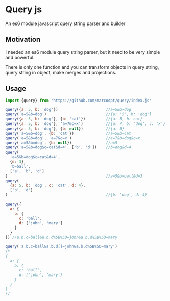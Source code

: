 # Query js
An es6 module javascript query string parser and builder

## Motivation
I needed an es6 module query string parser, but it need to be very simple and
powerful.

There is only one function and you can transform objects in query string, query
string in object, make merges and projections.

## Usage
```js
import {query} from 'https://github.com/marcodpt/query/index.js'

query({a: 5, b: 'dog'})                     //a=5&b=dog
query('a=5&b=dog')                          //{a: '5', b: 'dog'}
query({a: 5, b: 'dog'}, {b: 'cat'})         //{a: 5, b: cat}
query({a: 5, b: 'dog'}, 'a=7&c=x')          //{a: 7, b: 'dog', c: 'x'}
query({a: 5, b: 'dog'}, {b: null})          //{a: 5}
query('a=5&b=dog', {b: 'cat'})              //a=5&b=cat
query('a=5&b=dog', 'a=7&c=x')               //a=7&b=dog&c=x
query('a=5&b=dog', {b: null})               //a=5
query('a=5&b=dog&c=cat&d=4', ['b', 'd'])    //b=dog&d=4
query(
  'a=5&b=dog&c=cat&d=4',
  {d: 3},
  'b=ball',
  ['a', 'b', 'd']
)                                           //a=5&b=ball&d=3
query(
  {a: 5, b: 'dog', c: 'cat', d: 4},
  ['b', 'd']
)                                           //{b: 'dog', d: 4}

query({
  a: {
    b: {
      c: 'ball',
      d: ['john', 'mary']
    }
  }
}) //a.b.c=ball&a.b.d%5B%5D=john&a.b.d%5B%5D=mary

query('a.b.c=ball&a.b.d[]=john&a.b.d%5B%5D=mary')
/*
{
  a: {
    b: {
      c: 'ball',
      d: ['john', 'mary']
    }
  }
}
*/


```
